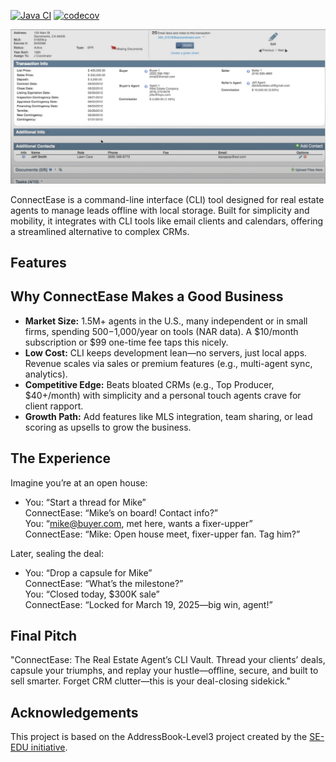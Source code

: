 [![Java CI](https://github.com/AY2425S2-CS2103T-T15-4/tp/actions/workflows/gradle.yml/badge.svg)](https://github.com/AY2425S2-CS2103T-T15-4/tp/actions/workflows/gradle.yml)
[![codecov](https://codecov.io/gh/AY2425S2-CS2103T-T15-4/tp/graph/badge.svg?token=NCIPSB7D84)](https://codecov.io/gh/AY2425S2-CS2103T-T15-4/tp)

![Ui](docs/images/Ui.png)

ConnectEase is a command-line interface (CLI) tool designed for real estate agents to manage leads offline with local storage. Built for simplicity and mobility, it integrates with CLI tools like email clients and calendars, offering a streamlined alternative to complex CRMs.

## Features

## Why ConnectEase Makes a Good Business
- **Market Size:** 1.5M+ agents in the U.S., many independent or in small firms, spending $500-$1,000/year on tools (NAR data). A $10/month subscription or $99 one-time fee taps this nicely.
- **Low Cost:** CLI keeps development lean—no servers, just local apps. Revenue scales via sales or premium features (e.g., multi-agent sync, analytics).
- **Competitive Edge:** Beats bloated CRMs (e.g., Top Producer, $40+/month) with simplicity and a personal touch agents crave for client rapport.
- **Growth Path:** Add features like MLS integration, team sharing, or lead scoring as upsells to grow the business.

## The Experience
Imagine you’re at an open house:
- You: “Start a thread for Mike”  
  ConnectEase: “Mike’s on board! Contact info?”  
  You: “mike@buyer.com, met here, wants a fixer-upper”  
  ConnectEase: “Mike: Open house meet, fixer-upper fan. Tag him?”

Later, sealing the deal:
- You: “Drop a capsule for Mike”  
  ConnectEase: “What’s the milestone?”  
  You: “Closed today, $300K sale”  
  ConnectEase: “Locked for March 19, 2025—big win, agent!”

## Final Pitch
"ConnectEase: The Real Estate Agent’s CLI Vault. Thread your clients’ deals, capsule your triumphs, and replay your hustle—offline, secure, and built to sell smarter. Forget CRM clutter—this is your deal-closing sidekick."
## Acknowledgements
This project is based on the AddressBook-Level3 project created by the [SE-EDU initiative](https://se-education.org).


